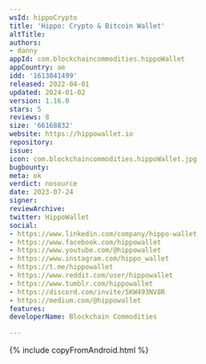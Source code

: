 ```yaml
---
wsId: hippoCrypto
title: 'Hippo: Crypto & Bitcoin Wallet'
altTitle: 
authors:
- danny
appId: com.blockchaincommodities.hippoWallet
appCountry: ae
idd: '1613041499'
released: 2022-04-01
updated: 2024-01-02
version: 1.16.0
stars: 5
reviews: 8
size: '66168832'
website: https://hippowallet.io
repository: 
issue: 
icon: com.blockchaincommodities.hippoWallet.jpg
bugbounty: 
meta: ok
verdict: nosource
date: 2023-07-24
signer: 
reviewArchive: 
twitter: HippoWallet
social:
- https://www.linkedin.com/company/hippo-wallet
- https://www.facebook.com/hippowallet
- https://www.youtube.com/@hippowallet
- https://www.instagram.com/hippo_wallet
- https://t.me/hippowallet
- https://www.reddit.com/user/hippowallet
- https://www.tumblr.com/hippowallet
- https://discord.com/invite/5KW493NV8R
- https://medium.com/@hippowallet
features: 
developerName: Blockchain Commodities

---
```


{% include copyFromAndroid.html %}

